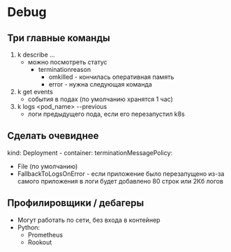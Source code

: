 # Debug

## Три главные команды
1. k describe ...
   - можно посмотреть статус
      - terminationreason 
        - omkilled - кончилась оперативная память
        - error - нужна следующая команда
2. k get events
   - события в подах (по умолчанию хранятся 1 час)
3. k logs <pod_name> --previous
   - логи предыдущего пода, если его перезапустил k8s

## Сделать очевиднее
kind: Deployment - container: terminationMessagePolicy: 
   - File (по умолчанию)
   - FallbackToLogsOnError - если приложение было перезапущено из-за самого приложения в логи будет добавлено 80 строк или 2Кб логов

## Профилировщики / дебагеры
- Могут работать по сети, без входа в контейнер
- Python:
  - Prometheus
  - Rookout